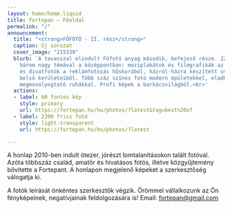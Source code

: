 ```yaml
---
layout: home/home.liquid
title: Fortepan — Főoldal
permalink: "/"
announcement:
  title: "<strong>FŐFOTÓ - II. rész</strong>"
  caption: Új sorozat
  cover_image: "215339"
  blurb: 'A tavasszal elindult Főfotó anyag második, befejező része. 2200 fénykép
    három nagy témával a középpontban: moziplakátok és filmgrafikák az utcán, reklám-
    és divatfotók a reklámfotózás hőskorából, házról-házra készített utcaképek Budapest
    belső kerületeiből. Több száz színes fotó modern épületekkel, eladhatatlan termékekkel,
    megmosolyogtató ruhákkal. Profi képek a barkácsvilágból.<br>'
  actions:
  - label: 60 fontos kép
    style: primary
    url: https://fortepan.hu/hu/photos/?latest&tag=best%20of
  - label: 2200 friss fotó
    style: light-transparent
    url: https://fortepan.hu/hu/photos/?latest

---
```

A honlap 2010-ben indult ötezer, jórészt lomtalanításokon talált fotóval. Azóta többszáz család, amatőr és hivatásos fotós, illetve közgyűjtemény bővítette a Fortepant. A honlapon megjelenő képeket a szerkesztőség válogatja ki.

A fotók leírását önkéntes szerkesztők végzik. Örömmel vállalkozunk az Ön fényképeinek, negatívjainak feldolgozására is! Email: [fortepan@gmail.com](mailto:fortepan@gmail.com)